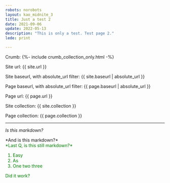 ```yaml
---
robots: norobots
layout: kao_midnite_3
title: Just a test 2
date: 2021-09-06
update: 2022-05-13
description: "This is only a test. Test page 2."
lede: print

---
```



Crumb: {%- include crumb_collection_only.html -%}

Site url: {{ site.url }}

Site baseurl, with absolute_url filter: {{ site.baseurl | absolute_url }}

Page baseurl, with absolute_url filter: {{ page.baseurl | absolute_url }}

Page url: {{ page.url }}

Site collection: {{ site.collection }}

Page collection: {{ page.collection }}

---

<div markdown="1">

*Is this markdown?*

</div>

<div markdown="1">
*And is this markdown?*
</div>

<div style="color:green" markdown="1">
*Last Q, is this still markdown?*

1. Easy
2. As
3. One two three

Did it work?
</div>
